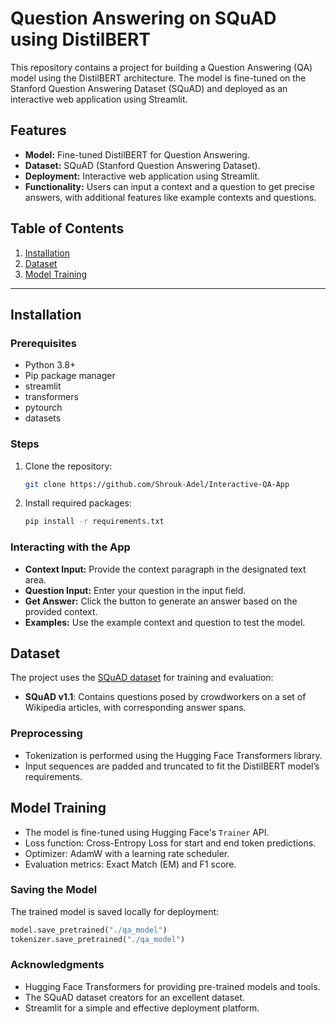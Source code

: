 # Question Answering on SQuAD using DistilBERT

This repository contains a project for building a Question Answering (QA) model using the DistilBERT architecture. The model is fine-tuned on the Stanford Question Answering Dataset (SQuAD) and deployed as an interactive web application using Streamlit.

## Features
- **Model:** Fine-tuned DistilBERT for Question Answering.
- **Dataset:** SQuAD (Stanford Question Answering Dataset).
- **Deployment:** Interactive web application using Streamlit.
- **Functionality:** Users can input a context and a question to get precise answers, with additional features like example contexts and questions.

## Table of Contents
1. [Installation](#installation)
3. [Dataset](#dataset)
4. [Model Training](#model-training)
---

## Installation

### Prerequisites
- Python 3.8+
- Pip package manager
- streamlit
- transformers
- pytourch
- datasets

### Steps
1. Clone the repository:
   ```bash
   git clone https://github.com/Shrouk-Adel/Interactive-QA-App
   ```
2. Install required packages:
   ```bash
   pip install -r requirements.txt
   ```

 

### Interacting with the App
- **Context Input:** Provide the context paragraph in the designated text area.
- **Question Input:** Enter your question in the input field.
- **Get Answer:** Click the button to generate an answer based on the provided context.
- **Examples:** Use the example context and question to test the model.

## Dataset
The project uses the [SQuAD dataset](https://rajpurkar.github.io/SQuAD-explorer/) for training and evaluation:
- **SQuAD v1.1**: Contains questions posed by crowdworkers on a set of Wikipedia articles, with corresponding answer spans.

### Preprocessing
- Tokenization is performed using the Hugging Face Transformers library.
- Input sequences are padded and truncated to fit the DistilBERT model’s requirements.

## Model Training
- The model is fine-tuned using Hugging Face's `Trainer` API.
- Loss function: Cross-Entropy Loss for start and end token predictions.
- Optimizer: AdamW with a learning rate scheduler.
- Evaluation metrics: Exact Match (EM) and F1 score.

### Saving the Model
The trained model is saved locally for deployment:
```python
model.save_pretrained("./qa_model")
tokenizer.save_pretrained("./qa_model")
```

 

 

 
 

### Acknowledgments
- Hugging Face Transformers for providing pre-trained models and tools.
- The SQuAD dataset creators for an excellent dataset.
- Streamlit for a simple and effective deployment platform.

